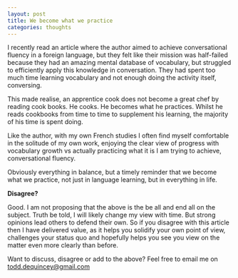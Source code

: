 ```yaml
---
layout: post
title: We become what we practice
categories: thoughts 
---
```


I recently read an article where the author aimed to achieve conversational fluency in a foreign language, but they felt like their mission was half-failed because they had an amazing mental database of vocabulary, but struggled to efficiently apply this knowledge in conversation. They had spent too much time learning vocabulary and not enough doing the activity itself, conversing.

<!-- more -->

This made realise, an apprentice cook does not become a great chef by reading cook books. He cooks. He becomes what he practices. Whilst he reads cookbooks from time to time to supplement his learning, the majority of his time is spent doing.

Like the author, with my own French studies I often find myself comfortable in the solitude of my own work, enjoying the clear view of progress with vocabulary growth vs actually practicing what it is I am trying to achieve, conversational fluency.

Obviously everything in balance, but a timely reminder that we become what we practice, not just in language learning, but in everything in life.

<b>Disagree?</b>

Good. I am not proposing that the above is the be all and end all on the subject. Truth be told, I will likely change my view with time. But strong opinions lead others to defend their own. So if you disagree with this article then I have delivered value, as it helps you solidify your own point of view, challenges your status quo and hopefully helps you see you view on the matter even more clearly than before.

Want to discuss, disagree or add to the above? Feel free to email me on todd.dequincey@gmail.com